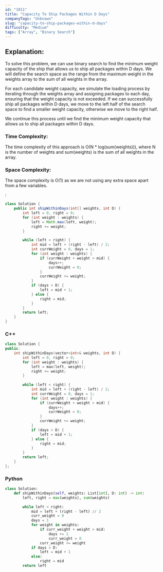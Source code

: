 ```yaml
---
id: "1011"
title: "Capacity To Ship Packages Within D Days"
companyTags: "Unknown"
slug: "capacity-to-ship-packages-within-d-days"
difficulty: "Medium"
tags: ["Array", "Binary Search"]
---
```


## Explanation:
To solve this problem, we can use binary search to find the minimum weight capacity of the ship that allows us to ship all packages within D days. We will define the search space as the range from the maximum weight in the weights array to the sum of all weights in the array. 

For each candidate weight capacity, we simulate the loading process by iterating through the weights array and assigning packages to each day, ensuring that the weight capacity is not exceeded. If we can successfully ship all packages within D days, we move to the left half of the search space to find a smaller weight capacity, otherwise we move to the right half.

We continue this process until we find the minimum weight capacity that allows us to ship all packages within D days.

### Time Complexity:
The time complexity of this approach is O(N * log(sum(weights))), where N is the number of weights and sum(weights) is the sum of all weights in the array.

### Space Complexity:
The space complexity is O(1) as we are not using any extra space apart from a few variables.

:

```java
class Solution {
    public int shipWithinDays(int[] weights, int D) {
        int left = 0, right = 0;
        for (int weight : weights) {
            left = Math.max(left, weight);
            right += weight;
        }
        
        while (left < right) {
            int mid = left + (right - left) / 2;
            int currWeight = 0, days = 1;
            for (int weight : weights) {
                if (currWeight + weight > mid) {
                    days++;
                    currWeight = 0;
                }
                currWeight += weight;
            }
            if (days > D) {
                left = mid + 1;
            } else {
                right = mid;
            }
        }
        return left;
    }
}
```

### C++
```cpp
class Solution {
public:
    int shipWithinDays(vector<int>& weights, int D) {
        int left = 0, right = 0;
        for (int weight : weights) {
            left = max(left, weight);
            right += weight;
        }
        
        while (left < right) {
            int mid = left + (right - left) / 2;
            int currWeight = 0, days = 1;
            for (int weight : weights) {
                if (currWeight + weight > mid) {
                    days++;
                    currWeight = 0;
                }
                currWeight += weight;
            }
            if (days > D) {
                left = mid + 1;
            } else {
                right = mid;
            }
        }
        return left;
    }
};
```

### Python
```python
class Solution:
    def shipWithinDays(self, weights: List[int], D: int) -> int:
        left, right = max(weights), sum(weights)
        
        while left < right:
            mid = left + (right - left) // 2
            curr_weight = 0
            days = 1
            for weight in weights:
                if curr_weight + weight > mid:
                    days += 1
                    curr_weight = 0
                curr_weight += weight
            if days > D:
                left = mid + 1
            else:
                right = mid
        return left
```